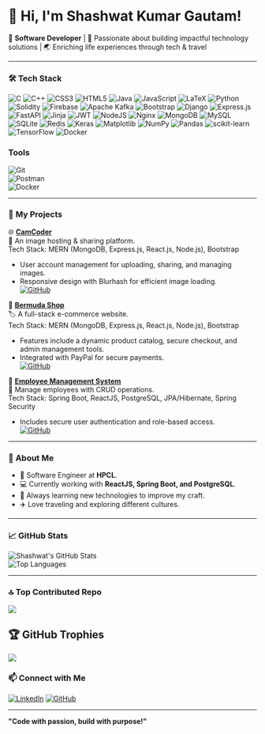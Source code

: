 # 👋 Hi, I'm Shashwat Kumar Gautam!  

🎯 **Software Developer** | 🚀 Passionate about building impactful technology solutions | 🌏 Enriching life experiences through tech & travel  

---

### 🛠️ **Tech Stack** 
![C](https://img.shields.io/badge/c-%2300599C.svg?style=for-the-badge&logo=c&logoColor=white) ![C++](https://img.shields.io/badge/c++-%2300599C.svg?style=for-the-badge&logo=c%2B%2B&logoColor=white) ![CSS3](https://img.shields.io/badge/css3-%231572B6.svg?style=for-the-badge&logo=css3&logoColor=white) ![HTML5](https://img.shields.io/badge/html5-%23E34F26.svg?style=for-the-badge&logo=html5&logoColor=white) ![Java](https://img.shields.io/badge/java-%23ED8B00.svg?style=for-the-badge&logo=openjdk&logoColor=white) ![JavaScript](https://img.shields.io/badge/javascript-%23323330.svg?style=for-the-badge&logo=javascript&logoColor=%23F7DF1E) ![LaTeX](https://img.shields.io/badge/latex-%23008080.svg?style=for-the-badge&logo=latex&logoColor=white) ![Python](https://img.shields.io/badge/python-3670A0?style=for-the-badge&logo=python&logoColor=ffdd54) ![Solidity](https://img.shields.io/badge/Solidity-%23363636.svg?style=for-the-badge&logo=solidity&logoColor=white) ![Firebase](https://img.shields.io/badge/firebase-%23039BE5.svg?style=for-the-badge&logo=firebase) ![Apache Kafka](https://img.shields.io/badge/Apache%20Kafka-000?style=for-the-badge&logo=apachekafka) ![Bootstrap](https://img.shields.io/badge/bootstrap-%238511FA.svg?style=for-the-badge&logo=bootstrap&logoColor=white) ![Django](https://img.shields.io/badge/django-%23092E20.svg?style=for-the-badge&logo=django&logoColor=white) ![Express.js](https://img.shields.io/badge/express.js-%23404d59.svg?style=for-the-badge&logo=express&logoColor=%2361DAFB) ![FastAPI](https://img.shields.io/badge/FastAPI-005571?style=for-the-badge&logo=fastapi) ![Jinja](https://img.shields.io/badge/jinja-white.svg?style=for-the-badge&logo=jinja&logoColor=black) ![JWT](https://img.shields.io/badge/JWT-black?style=for-the-badge&logo=JSON%20web%20tokens) ![NodeJS](https://img.shields.io/badge/node.js-6DA55F?style=for-the-badge&logo=node.js&logoColor=white) ![Nginx](https://img.shields.io/badge/nginx-%23009639.svg?style=for-the-badge&logo=nginx&logoColor=white) ![MongoDB](https://img.shields.io/badge/MongoDB-%234ea94b.svg?style=for-the-badge&logo=mongodb&logoColor=white) ![MySQL](https://img.shields.io/badge/mysql-%2300000f.svg?style=for-the-badge&logo=mysql&logoColor=white) ![SQLite](https://img.shields.io/badge/sqlite-%2307405e.svg?style=for-the-badge&logo=sqlite&logoColor=white)  ![Redis](https://img.shields.io/badge/redis-%23DD0031.svg?style=for-the-badge&logo=redis&logoColor=white) ![Keras](https://img.shields.io/badge/Keras-%23D00000.svg?style=for-the-badge&logo=Keras&logoColor=white) ![Matplotlib](https://img.shields.io/badge/Matplotlib-%23ffffff.svg?style=for-the-badge&logo=Matplotlib&logoColor=black) ![NumPy](https://img.shields.io/badge/numpy-%23013243.svg?style=for-the-badge&logo=numpy&logoColor=white) ![Pandas](https://img.shields.io/badge/pandas-%23150458.svg?style=for-the-badge&logo=pandas&logoColor=white) ![scikit-learn](https://img.shields.io/badge/scikit--learn-%23F7931E.svg?style=for-the-badge&logo=scikit-learn&logoColor=white) ![TensorFlow](https://img.shields.io/badge/TensorFlow-%23FF6F00.svg?style=for-the-badge&logo=TensorFlow&logoColor=white) ![Docker](https://img.shields.io/badge/docker-%230db7ed.svg?style=for-the-badge&logo=docker&logoColor=white)

### Tools  
![Git](https://img.shields.io/badge/Git-%23F05033.svg?style=flat-square&logo=git&logoColor=white)  
![Postman](https://img.shields.io/badge/Postman-%23FF6C37.svg?style=flat-square&logo=postman&logoColor=white)  
![Docker](https://img.shields.io/badge/Docker-%232496ED.svg?style=flat-square&logo=docker&logoColor=white)


---

### 🚀 **My Projects**  

🌐 **[CamCoder](https://camcoder.onrender.com/)**  
📸 An image hosting & sharing platform.  
Tech Stack: MERN (MongoDB, Express.js, React.js, Node.js), Bootstrap  
- User account management for uploading, sharing, and managing images.  
- Responsive design with Blurhash for efficient image loading.  
[![GitHub](https://img.shields.io/badge/GitHub-View%20Code-blue)](https://github.com/ShashwatG16/CamCoder)  

🛒 **[Bermuda Shop](https://bermudashop.onrender.com/)**  
🏷️ A full-stack e-commerce website.  
Tech Stack: MERN (MongoDB, Express.js, React.js, Node.js), Bootstrap  
- Features include a dynamic product catalog, secure checkout, and admin management tools.  
- Integrated with PayPal for secure payments.  
[![GitHub](https://img.shields.io/badge/GitHub-View%20Code-blue)](https://github.com/ShashwatG16/Bermuda-Shop)  

🏢 **[Employee Management System](https://github.com/ShashwatG16/employee-management-system)**  
📂 Manage employees with CRUD operations.  
Tech Stack: Spring Boot, ReactJS, PostgreSQL, JPA/Hibernate, Spring Security  
- Includes secure user authentication and role-based access.  
[![GitHub](https://img.shields.io/badge/GitHub-View%20Code-blue)](https://github.com/ShashwatG16/employee-management-system)  

---

### 🌟 **About Me**  
- 🏢 Software Engineer at **HPCL**.  
- 💻 Currently working with **ReactJS, Spring Boot, and PostgreSQL**.  
- 🌱 Always learning new technologies to improve my craft.  
- ✈️ Love traveling and exploring different cultures.  

---

### 📈 **GitHub Stats**  

![Shashwat's GitHub Stats](https://github-readme-stats.vercel.app/api?username=ShashwatG16&show_icons=true&theme=radical)  
![Top Languages](https://github-readme-stats.vercel.app/api/top-langs/?username=ShashwatG16&layout=compact&theme=radical)  

---

### 🔝 Top Contributed Repo
![](https://github-contributor-stats.vercel.app/api?username=ShashwatG16&limit=10&theme=monokai&combine_all_yearly_contributions=true)


## 🏆 GitHub Trophies
![](https://github-profile-trophy.vercel.app/?username=ShashwatG16&theme=monokai&no-frame=false&no-bg=true&margin-w=4)

### 📫 **Connect with Me**  

[![LinkedIn](https://img.shields.io/badge/LinkedIn-Connect-blue?style=flat-square&logo=linkedin)]([https://www.linkedin.com/in/shashwat-kumar-gautam](https://www.linkedin.com/in/shashwat-gautam-027b6b202/))  
[![GitHub](https://img.shields.io/badge/GitHub-Follow-black?style=flat-square&logo=github)](https://github.com/ShashwatG16)  

---

**"Code with passion, build with purpose!"**
